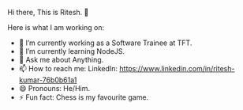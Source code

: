 Hi there, This is Ritesh. 👋


Here is what I am working on:

- 🔭 I’m currently working as a Software Trainee at TFT.
- 🌱 I’m currently learning NodeJS.
- 💬 Ask me about Anything.
- 📫 How to reach me: LinkedIn: https://www.linkedin.com/in/ritesh-kumar-76b0b61a1
- 😄 Pronouns: He/Him.
- ⚡ Fun fact: Chess is my favourite game.
